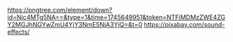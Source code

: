 https://pngtree.com/element/down?id=Njc4MTg5NA==&type=1&time=1745649951&token=NTFiMDMzZWE4ZGY2MGJhNGYwZmU4YjY3NmE5NjA3YjQ=&t=0
https://pixabay.com/sound-effects/